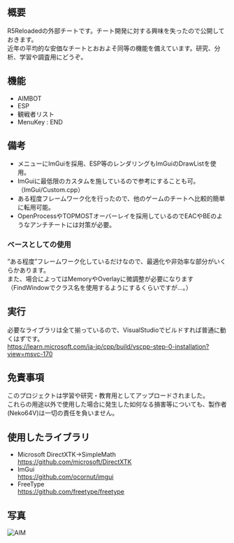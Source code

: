 ## 概要
R5Reloadedの外部チートです。チート開発に対する興味を失ったので公開しておきます。  
近年の平均的な安価なチートとおおよそ同等の機能を備えています。研究、分析、学習や調査用にどうぞ。

## 機能
* AIMBOT
* ESP
* 観戦者リスト
* MenuKey : END

## 備考
* メニューにImGuiを採用、ESP等のレンダリングもImGuiのDrawListを使用。
* ImGuiに最低限のカスタムを施しているので参考にすることも可。（ImGui/Custom.cpp）
* ある程度フレームワーク化を行ったので、他のゲームのチートへ比較的簡単に転用可能。
* OpenProcessやTOPMOSTオーバーレイを採用しているのでEACやBEのようなアンチチートには対策が必要。

### ベースとしての使用
”ある程度”フレームワーク化しているだけなので、最適化や非効率な部分がいくらかあります。  
また、場合によってはMemoryやOverlayに微調整が必要になります（FindWindowでクラス名を使用するようにするくらいですが…。）

## 実行
必要なライブラリは全て揃っているので、VisualStudioでビルドすれば普通に動くはずです。  
https://learn.microsoft.com/ja-jp/cpp/build/vscpp-step-0-installation?view=msvc-170

## 免責事項
このプロジェクトは学習や研究・教育用としてアップロードされました。  
これらの用途以外で使用した場合に発生した如何なる損害等についても、製作者(Neko64V)は一切の責任を負いません。  

## 使用したライブラリ
* Microsoft DirectXTK->SimpleMath  
https://github.com/microsoft/DirectXTK  
* ImGui  
https://github.com/ocornut/imgui  
* FreeType  
https://github.com/freetype/freetype  

## 写真
![AIM](https://github.com/user-attachments/assets/37da052f-b8b1-4072-b6a2-c7bbd2fd3647)
